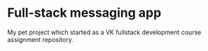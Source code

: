 # Full-stack messaging app

My pet project which started as a VK fullstack development course assignment repository.

